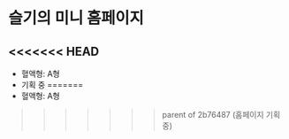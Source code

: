 # 슬기의 미니 홈페이지
<<<<<<< HEAD
---
- 혈액형: A형
- 기획 중
=======
- 혈액형: A형
>>>>>>> parent of 2b76487 (홈페이지 기획 중)
